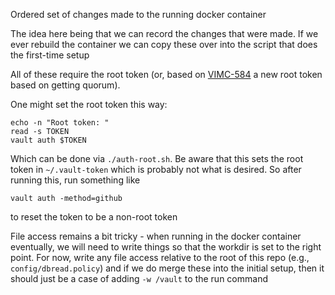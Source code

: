 Ordered set of changes made to the running docker container

The idea here being that we can record the changes that were made.  If we ever rebuild the container we can copy these over into the script that does the first-time setup

All of these require the root token (or, based on [VIMC-584](https://vimc.myjetbrains.com/youtrack/issue/VIMC-584) a new root token based on getting quorum).

One might set the root token this way:

```
echo -n "Root token: "
read -s TOKEN
vault auth $TOKEN
```

Which can be done via `./auth-root.sh`.  Be aware that this sets the root token in `~/.vault-token` which is probably not what is desired.  So after running this, run something like

```
vault auth -method=github
```

to reset the token to be a non-root token

File access remains a bit tricky - when running in the docker container eventually, we will need to write things so that the workdir is set to the right point.  For now, write any file access relative to the root of this repo (e.g., `config/dbread.policy`) and if we do merge these into the initial setup, then it should just be a case of adding `-w /vault` to the run command
